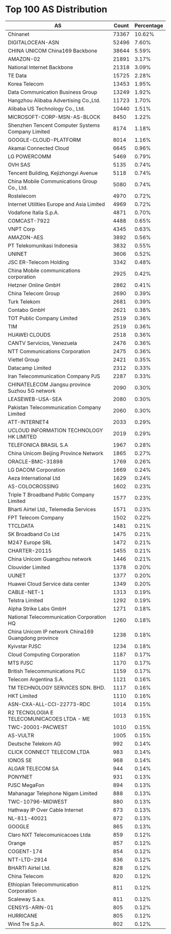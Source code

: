 # Top 100 AS Distribution
| AS | Count | Percentage |
|----|----|----|
| Chinanet | 73367 | 10.62% |
| DIGITALOCEAN-ASN | 52496 | 7.60% |
| CHINA UNICOM China169 Backbone | 38644 | 5.59% |
| AMAZON-02 | 21891 | 3.17% |
| National Internet Backbone | 21318 | 3.09% |
| TE Data | 15725 | 2.28% |
| Korea Telecom | 13453 | 1.95% |
| Data Communication Business Group | 13249 | 1.92% |
| Hangzhou Alibaba Advertising Co.,Ltd. | 11723 | 1.70% |
| Alibaba US Technology Co., Ltd. | 10440 | 1.51% |
| MICROSOFT-CORP-MSN-AS-BLOCK | 8450 | 1.22% |
| Shenzhen Tencent Computer Systems Company Limited | 8174 | 1.18% |
| GOOGLE-CLOUD-PLATFORM | 8014 | 1.16% |
| Akamai Connected Cloud | 6645 | 0.96% |
| LG POWERCOMM | 5469 | 0.79% |
| OVH SAS | 5135 | 0.74% |
| Tencent Building, Kejizhongyi Avenue | 5118 | 0.74% |
| China Mobile Communications Group Co., Ltd. | 5080 | 0.74% |
| Rostelecom | 4970 | 0.72% |
| Internet Utilities Europe and Asia Limited | 4969 | 0.72% |
| Vodafone Italia S.p.A. | 4871 | 0.70% |
| COMCAST-7922 | 4488 | 0.65% |
| VNPT Corp | 4345 | 0.63% |
| AMAZON-AES | 3892 | 0.56% |
| PT Telekomunikasi Indonesia | 3832 | 0.55% |
| UNINET | 3606 | 0.52% |
| JSC ER-Telecom Holding | 3342 | 0.48% |
| China Mobile communications corporation | 2925 | 0.42% |
| Hetzner Online GmbH | 2862 | 0.41% |
| China Telecom Group | 2690 | 0.39% |
| Turk Telekom | 2681 | 0.39% |
| Contabo GmbH | 2621 | 0.38% |
| TOT Public Company Limited | 2519 | 0.36% |
| TIM | 2519 | 0.36% |
| HUAWEI CLOUDS | 2518 | 0.36% |
| CANTV Servicios, Venezuela | 2476 | 0.36% |
| NTT Communications Corporation | 2475 | 0.36% |
| Viettel Group | 2421 | 0.35% |
| Datacamp Limited | 2312 | 0.33% |
| Iran Telecommunication Company PJS | 2287 | 0.33% |
| CHINATELECOM Jiangsu province Suzhou 5G network | 2090 | 0.30% |
| LEASEWEB-USA-SEA | 2080 | 0.30% |
| Pakistan Telecommunication Company Limited | 2060 | 0.30% |
| ATT-INTERNET4 | 2033 | 0.29% |
| UCLOUD INFORMATION TECHNOLOGY HK LIMITED | 2019 | 0.29% |
| TELEFONICA BRASIL S.A | 1967 | 0.28% |
| China Unicom Beijing Province Network | 1865 | 0.27% |
| ORACLE-BMC-31898 | 1769 | 0.26% |
| LG DACOM Corporation | 1669 | 0.24% |
| Aeza International Ltd | 1629 | 0.24% |
| AS-COLOCROSSING | 1602 | 0.23% |
| Triple T Broadband Public Company Limited | 1577 | 0.23% |
| Bharti Airtel Ltd., Telemedia Services | 1571 | 0.23% |
| FPT Telecom Company | 1502 | 0.22% |
| TTCLDATA | 1481 | 0.21% |
| SK Broadband Co Ltd | 1475 | 0.21% |
| M247 Europe SRL | 1472 | 0.21% |
| CHARTER-20115 | 1455 | 0.21% |
| China Unicom Guangzhou network | 1446 | 0.21% |
| Clouvider Limited | 1378 | 0.20% |
| UUNET | 1377 | 0.20% |
| Huawei Cloud Service data center | 1349 | 0.20% |
| CABLE-NET-1 | 1313 | 0.19% |
| Telstra Limited | 1292 | 0.19% |
| Alpha Strike Labs GmbH | 1271 | 0.18% |
| National Telecommunication Corporation HQ | 1260 | 0.18% |
| China Unicom IP network China169 Guangdong province | 1238 | 0.18% |
| Kyivstar PJSC | 1234 | 0.18% |
| Cloud Computing Corporation | 1187 | 0.17% |
| MTS PJSC | 1170 | 0.17% |
| British Telecommunications PLC | 1159 | 0.17% |
| Telecom Argentina S.A. | 1121 | 0.16% |
| TM TECHNOLOGY SERVICES SDN. BHD. | 1117 | 0.16% |
| HKT Limited | 1110 | 0.16% |
| ASN-CXA-ALL-CCI-22773-RDC | 1014 | 0.15% |
| R2 TECNOLOGIA E TELECOMUNICACOES LTDA - ME | 1013 | 0.15% |
| TWC-20001-PACWEST | 1010 | 0.15% |
| AS-VULTR | 1005 | 0.15% |
| Deutsche Telekom AG | 992 | 0.14% |
| CLICK CONNECT TELECOM LTDA | 983 | 0.14% |
| IONOS SE | 968 | 0.14% |
| ALGAR TELECOM SA | 944 | 0.14% |
| PONYNET | 931 | 0.13% |
| PJSC MegaFon | 894 | 0.13% |
| Mahanagar Telephone Nigam Limited | 888 | 0.13% |
| TWC-10796-MIDWEST | 880 | 0.13% |
| Hathway IP Over Cable Internet | 873 | 0.13% |
| NL-811-40021 | 872 | 0.13% |
| GOOGLE | 865 | 0.13% |
| Claro NXT Telecomunicacoes Ltda | 859 | 0.12% |
| Orange | 857 | 0.12% |
| COGENT-174 | 854 | 0.12% |
| NTT-LTD-2914 | 836 | 0.12% |
| BHARTI Airtel Ltd. | 828 | 0.12% |
| China Telecom | 820 | 0.12% |
| Ethiopian Telecommunication Corporation | 811 | 0.12% |
| Scaleway S.a.s. | 811 | 0.12% |
| CENSYS-ARIN-01 | 805 | 0.12% |
| HURRICANE | 805 | 0.12% |
| Wind Tre S.p.A. | 802 | 0.12% |
